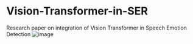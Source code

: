 # Vision-Transformer-in-SER
Research paper on integration of Vision Transformer in Speech Emotion Detection
![image](https://github.com/user-attachments/assets/31033ca0-4768-40f8-b01b-3170f9ecfcf2)
